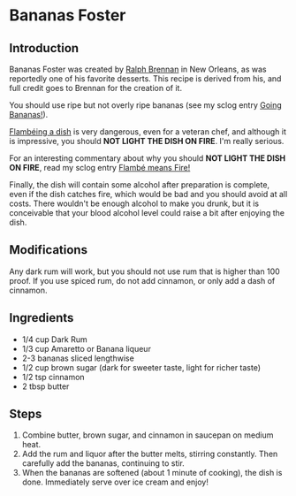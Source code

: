 # Bananas Foster 

## Introduction
Bananas Foster was created by [Ralph Brennan](https://www.brennansneworleans.com/recipes/bananas-foster/) in New Orleans, as was reportedly one of his favorite desserts. This recipe is derived from his, and full credit goes to Brennan for the creation of it.

You should use ripe but not overly ripe bananas (see my sclog entry [Going Bananas!]()).

[Flambéing a dish](https://en.wikipedia.org/wiki/Flambé) is very dangerous, even for a veteran chef, and although it is impressive, you should **NOT LIGHT THE DISH ON FIRE**.  I'm really serious. 

For an interesting commentary about why you should **NOT LIGHT THE DISH ON FIRE**, read my sclog entry [Flambé means Fire!]()

Finally, the dish will contain some alcohol after preparation is complete, even if the dish catches fire, which would be bad and you should avoid at all costs. There wouldn't be enough alcohol to make you drunk, but it is conceivable that your blood alcohol level could raise a bit after enjoying the dish.

## Modifications
Any dark rum will work, but you should not use rum that is higher than 100 proof. If you use spiced rum, do not add cinnamon, or only add a dash of cinnamon.

## Ingredients

* 1/4 cup Dark Rum
* 1/3 cup Amaretto or Banana liqueur 
* 2-3 bananas sliced lengthwise
* 1/2 cup brown sugar (dark for sweeter taste, light for richer taste)
* 1/2 tsp cinnamon
* 2 tbsp butter 

## Steps

1. Combine butter, brown sugar, and cinnamon in saucepan on medium heat. 
2. Add the rum and liquor after the butter melts, stirring constantly. Then carefully add the bananas, continuing to stir.
3. When the bananas are softened (about 1 minute of cooking), the dish is done. Immediately serve over ice cream and enjoy!
